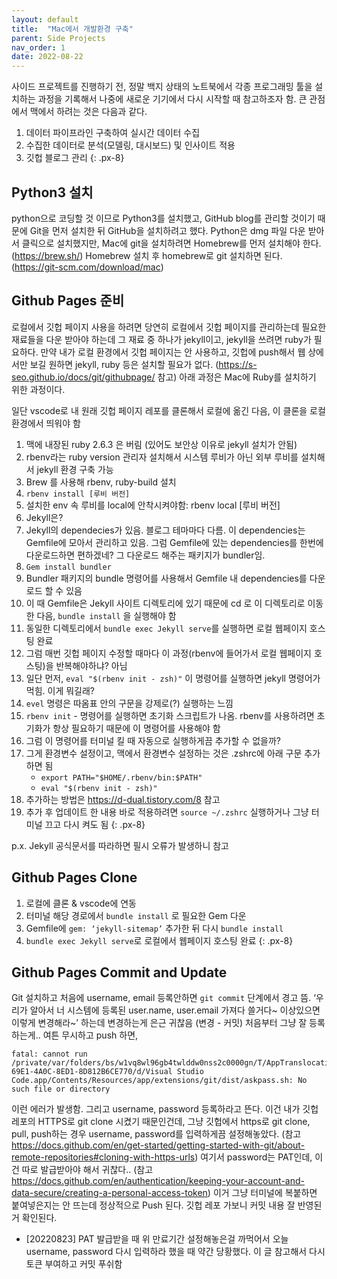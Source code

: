 ```yaml
---
layout: default
title:  "Mac에서 개발환경 구축"
parent: Side Projects
nav_order: 1
date: 2022-08-22
---
```


사이드 프로젝트를 진행하기 전, 정말 백지 상태의 노트북에서 각종 프로그래밍 툴을 설치하는 과정을 기록해서 나중에 새로운 기기에서 다시 시작할 때 참고하조자 함. 큰 관점에서 맥에서 하려는 것은 다음과 같다.

1. 데이터 파이프라인 구축하여 실시간 데이터 수집
2. 수집한 데이터로 분석(모델링, 대시보드) 및 인사이트 적용
3. 깃헙 블로그 관리
{: .px-8}

## Python3 설치

python으로 코딩할 것 이므로 Python3를 설치했고, GitHub blog를 관리할 것이기 때문에 Git을 먼저 설치한 뒤 GitHub을 설치하려고 했다. Python은 dmg 파일 다운 받아서 클릭으로 설치했지만, Mac에 git을 설치하려면 Homebrew를 먼저 설치해야 한다. (https://brew.sh/) Homebrew 설치 후 homebrew로 git 설치하면 된다. (https://git-scm.com/download/mac)

## Github Pages 준비

로컬에서 깃헙 페이지 사용을 하려면 당연히 로컬에서 깃헙 페이지를 관리하는데 필요한 재료들을 다운 받아야 하는데 그 재료 중 하나가 jekyll이고, jekyll을 쓰려면 ruby가 필요하다. 만약 내가 로컬 환경에서 깃헙 페이지는 안 사용하고, 깃헙에 push해서 웹 상에서만 보길 원하면 jekyll, ruby 등은 설치할 필요가 없다. (https://s-seo.github.io/docs/git/githubpage/ 참고) 아래 과정은 Mac에 Ruby를 설치하기 위한 과정이다.

일단 vscode로 내 원래 깃헙 페이지 레포를 클론해서 로컬에 옮긴 다음, 이 클론을 로컬 환경에서 띄워야 함

1. 맥에 내장된 ruby 2.6.3 은 버림 (있어도 보안상 이유로 jekyll 설치가 안됨)
2. rbenv라는 ruby version 관리자 설치해서 시스템 루비가 아닌 외부 루비를 설치해서 jekyll 환경 구축 가능
3. Brew 를 사용해 rbenv, ruby-build 설치
4. `rbenv install [루비 버전]`
5. 설치한 env 속 루비를 local에 안착시켜야함: rbenv local [루비 버전]
6. Jekyll은? 
7. Jekyll의 dependecies가 있음. 블로그 테마마다 다름. 이 dependencies는 Gemfile에 모아서 관리하고 있음. 그럼 Gemfile에 있는 dependencies를 한번에 다운로드하면 편하겠네? 그 다운로드 해주는 패키지가 bundler임. 
8. `Gem install bundler`
9. Bundler 패키지의 bundle 명령어를 사용해서 Gemfile 내 dependencies를 다운로드 할 수 있음
10. 이 때 Gemfile은 Jekyll 사이트 디렉토리에 있기 때문에 cd 로 이 디렉토리로 이동한 다음, `bundle install` 을 실행해야 함
11. 동일한 디렉토리에서 `bundle exec Jekyll serve`를 실행하면 로컬 웹페이지 호스팅 완료
12. 그럼 매번 깃헙 페이지 수정할 때마다 이 과정(rbenv에 들어가서 로컬 웹페이지 호스팅)을 반복해야하냐? 아님
13. 일단 먼저, `eval "$(rbenv init - zsh)"`  이 명령어를 실행하면 jekyll 명령어가 먹힘. 이게 뭐길래?
14. `evel` 명령은 따옴표 안의 구문을 강제로(?) 실행하는 느낌
15. `rbenv init` - 명령어를 실행하면 초기화 스크립트가 나옴. rbenv를 사용하려면 초기화가 항상 필요하기 때문에 이 명령어를 사용해야 함
16. 그럼 이 명령어를 터미널 킬 때 자동으로 실행하게끔 추가할 수 없을까? 
17. 그게 환경변수 설정이고, 맥에서 환경변수 설정하는 것은 .zshrc에 아래 구문 추가하면 됨
    - `export PATH="$HOME/.rbenv/bin:$PATH"`
    - `eval "$(rbenv init - zsh)"`
18. 추가하는 방법은 https://d-dual.tistory.com/8 참고
19. 추가 후 업데이트 한 내용 바로 적용하려면 `source ~/.zshrc` 실행하거나 그냥 터미널 끄고 다시 켜도 됨
{: .px-8}

p.x. Jekyll 공식문서를 따라하면 필시 오류가 발생하니 참고

## Github Pages Clone

1. 로컬에 클론 & vscode에 연동
2. 터미널 해당 경로에서 `bundle install` 로 필요한 Gem 다운
3. Gemfile에 `gem: ‘jekyll-sitemap’` 추가한 뒤 다시 `bundle install`
4. `bundle exec Jekyll serve`로 로컬에서 웹페이지 호스팅 완료
{: .px-8}

## Github Pages Commit and Update

Git 설치하고 처음에 username, email 등록안하면 `git commit` 단계에서 경고 뜸. ‘우리가 알아서 너 시스템에 등록된 user.name, user.email 가져다 쓸거다~ 이상있으면 이렇게 변경해라~’ 하는데 변경하는게 은근 귀찮음 (변경 - 커밋) 처음부터 그냥 잘 등록하는게.. 여튼 무시하고 push 하면, 

```
fatal: cannot run /private/var/folders/bs/w1vq8wl96gb4twlddw0nss2c0000gn/T/AppTranslocation/53340CC7-69E1-4A0C-8ED1-8D812B6CE770/d/Visual Studio Code.app/Contents/Resources/app/extensions/git/dist/askpass.sh: No such file or directory
```

이런 에러가 발생함. 그리고 username, password 등록하라고 뜬다. 이건 내가 깃헙 레포의 HTTPS로 git clone 시켰기 때문인건데, 그냥 깃헙에서 https로 git clone, pull, push하는 경우 username, password를 입력하게끔 설정해놓았다. (참고 https://docs.github.com/en/get-started/getting-started-with-git/about-remote-repositories#cloning-with-https-urls) 여기서 password는 PAT인데, 이건 따로 발급받아야 해서 귀찮다.. (참고 https://docs.github.com/en/authentication/keeping-your-account-and-data-secure/creating-a-personal-access-token) 이거 그냥 터미널에 복붙하면 붙여넣은지는 안 뜨는데 정상적으로 Push 된다. 깃헙 레포 가보니 커밋 내용 잘 반영된거 확인된다.

- [20220823] PAT 발급받을 때 위 만료기간 설정해놓은걸 까먹어서 오늘 username, password 다시 입력하라 했을 때 약간 당황했다. 이 글 참고해서 다시 토큰 부여하고 커밋 푸쉬함
